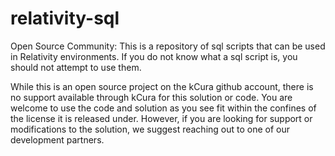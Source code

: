 # relativity-sql
Open Source Community: This is a repository of sql scripts that can be used in Relativity environments. If you do not know what a sql script is, you should not attempt to use them.  

While this is an open source project on the kCura github account, there is no support available through kCura for this solution or code. You are welcome to use the code and solution as you see fit within the confines of the license it is released under. However, if you are looking for support or modifications to the solution, we suggest reaching out to one of our development partners.
